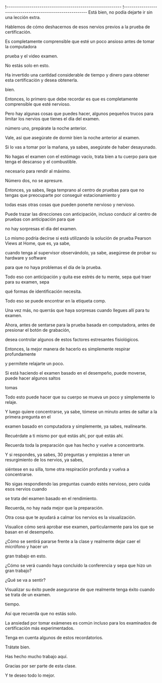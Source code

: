 !-----------------------------------------------------------
!-----------------------------------------------------------
Está bien, no podía dejarte ir sin una lección extra.

Hablemos de cómo deshacernos de esos nervios previos a la prueba de certificación.

Es completamente comprensible que esté un poco ansioso antes de tomar la computadora

prueba y el video examen.

No estás solo en esto.

Ha invertido una cantidad considerable de tiempo y dinero para obtener esta certificación y desea obtenerla.

bien.

Entonces, lo primero que debe recordar es que es completamente comprensible que esté nervioso.

Pero hay algunas cosas que puedes hacer, algunos pequeños trucos para limitar los nervios que tienes el día del examen.

número uno, prepárate la noche anterior.

Vale, así que asegúrate de dormir bien la noche anterior al examen.

Si lo vas a tomar por la mañana, ya sabes, asegúrate de haber desayunado.

No hagas el examen con el estómago vacío, trata bien a tu cuerpo para que tenga el descanso y el combustible.

necesario para rendir al máximo.

Número dos, no se apresure.

Entonces, ya sabes, llega temprano al centro de pruebas para que no tengas que preocuparte por conseguir estacionamiento y

todas esas otras cosas que pueden ponerte nervioso y nervioso.

Puede trazar las direcciones con anticipación, incluso conducir al centro de pruebas con anticipación para que

no hay sorpresas el día del examen.

Lo mismo podría decirse si está utilizando la solución de prueba Pearson Views at Home, que es, ya sabe,

cuando tenga al supervisor observándolo, ya sabe, asegúrese de probar su hardware y software

para que no haya problemas el día de la prueba.

Todo eso con anticipación y quita ese estrés de tu mente, sepa qué traer para su examen, sepa

qué formas de identificación necesita.

Todo eso se puede encontrar en la etiqueta comp.

Una vez más, no querrás que haya sorpresas cuando llegues allí para tu examen.

Ahora, antes de sentarse para la prueba basada en computadora, antes de presionar el botón de grabación,

desea controlar algunos de estos factores estresantes fisiológicos.

Entonces, la mejor manera de hacerlo es simplemente respirar profundamente

y permítete relajarte un poco.

Si está haciendo el examen basado en el desempeño, puede moverse, puede hacer algunos saltos

tomas

Todo esto puede hacer que su cuerpo se mueva un poco y simplemente lo relaje.

Y luego quiere concentrarse, ya sabe, tómese un minuto antes de saltar a la primera pregunta en el

examen basado en computadora y simplemente, ya sabes, realinearte.

Recuérdate a ti mismo por qué estás ahí, por qué estás ahí.

Recuerda toda la preparación que has hecho y vuelve a concentrarte.

Y si respondes, ya sabes, 30 preguntas y empiezas a tener un resurgimiento de los nervios, ya sabes,

siéntese en su silla, tome otra respiración profunda y vuelva a concentrarse.

No sigas respondiendo las preguntas cuando estés nervioso, pero cuida esos nervios cuando

se trata del examen basado en el rendimiento.

Recuerda, no hay nada mejor que la preparación.

Otra cosa que te ayudará a calmar los nervios es la visualización.

Visualice cómo será aprobar ese examen, particularmente para los que se basan en el desempeño.

¿Cómo se sentirá pararse frente a la clase y realmente dejar caer el micrófono y hacer un

gran trabajo en esto.

¿Cómo se verá cuando haya concluido la conferencia y sepa que hizo un gran trabajo?

¿Qué se va a sentir?

Visualizar su éxito puede asegurarse de que realmente tenga éxito cuando se trata de un examen.

tiempo.

Así que recuerda que no estás solo.

La ansiedad por tomar exámenes es común incluso para los examinados de certificación más experimentados.

Tenga en cuenta algunos de estos recordatorios.

Trátate bien.

Has hecho mucho trabajo aquí.

Gracias por ser parte de esta clase.

Y te deseo todo lo mejor.
